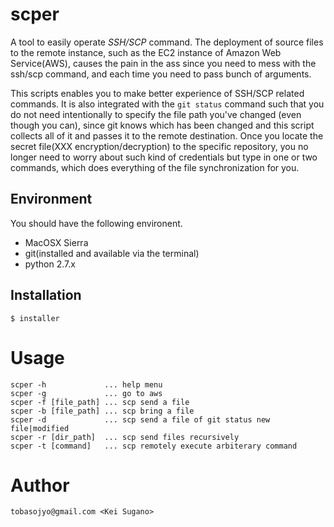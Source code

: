 # scper

A tool to easily operate *SSH/SCP* command.
The deployment of source files to the remote instance, such as the
EC2 instance of Amazon Web Service(AWS), causes the pain in the ass
since you need to mess with the ssh/scp command, and each time
you need to pass bunch of arguments.

This scripts enables you to make better experience of SSH/SCP related
commands. It is also integrated with the `git status` command such that
you do not need intentionally to specify the file path you've changed
(even though you can), since git knows which has been changed and this
script collects all of it and passes it to the remote destination.
Once you locate the secret file(XXX encryption/decryption) to the specific
repository, you no longer need to worry about such kind of credentials
but type in one or two commands, which does everything of the file
synchronization for you.


## Environment

You should have the following environent.

- MacOSX Sierra
- git(installed and available via the terminal)
- python 2.7.x

## Installation

```
$ installer
```


# Usage

```
scper -h             ... help menu
scper -g             ... go to aws
scper -f [file_path] ... scp send a file
scper -b [file_path] ... scp bring a file
scper -d             ... scp send a file of git status new file|modified
scper -r [dir_path]  ... scp send files recursively
scper -t [command]   ... scp remotely execute arbiterary command
```

# Author

```
tobasojyo@gmail.com <Kei Sugano>
```
